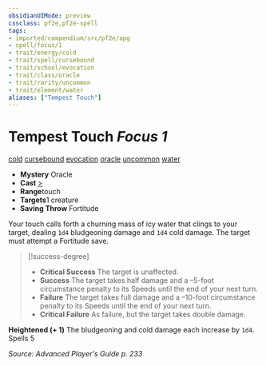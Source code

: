 ```yaml
---
obsidianUIMode: preview
cssclass: pf2e,pf2e-spell
tags:
- imported/compendium/src/pf2e/apg
- spell/focus/1
- trait/energy/cold
- trait/spell/cursebound
- trait/school/evocation
- trait/class/oracle
- trait/rarity/uncommon
- trait/element/water
aliases: ["Tempest Touch"]
---
```

# Tempest Touch *Focus 1*   
[cold](cold.md)  [cursebound](cursebound-apg.md)  [evocation](evocation.md)  [oracle](rules/traits/oracle-apg.md)  [uncommon](uncommon.md)  [water](water.md)  

- **Mystery** Oracle
- **Cast** [>](chapter-9-playing-the-game.md#Actions "Single Action") 
- **Range**touch
- **Targets**1 creature
- **Saving Throw** Fortitude

Your touch calls forth a churning mass of icy water that clings to your target, dealing `1d4` bludgeoning damage and `1d4` cold damage. The target must attempt a Fortitude save.

> [!success-degree] 
> - **Critical Success** The target is unaffected.
> - **Success** The target takes half damage and a –5-foot circumstance penalty to its Speeds until the end of your next turn.
> - **Failure** The target takes full damage and a –10-foot circumstance penalty to its Speeds until the end of your next turn.
> - **Critical Failure** As failure, but the target takes double damage.

**Heightened (+ 1)** The bludgeoning and cold damage each increase by `1d4`. Spells 5

*Source: Advanced Player's Guide p. 233*
